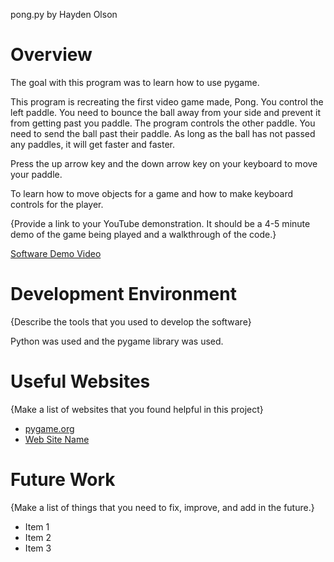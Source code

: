 pong.py by Hayden Olson

# Overview

The goal with this program was to learn how to use pygame.

This program is recreating the first video game made, Pong. You control the left paddle.
You need to bounce the ball away from your side and prevent it from getting past you paddle.
The program controls the other paddle. You need to send the ball past their paddle.
As long as the ball has not passed any paddles, it will get faster and faster.

Press the up arrow key and the down arrow key on your keyboard to move your paddle.

To learn how to move objects for a game and how to make keyboard controls for the player.

{Provide a link to your YouTube demonstration.  It should be a 4-5 minute demo of the game being played and a walkthrough of the code.}

[Software Demo Video](http://youtube.link.goes.here)

# Development Environment

{Describe the tools that you used to develop the software}

Python was used and the pygame library was used.

# Useful Websites

{Make a list of websites that you found helpful in this project}
* [pygame.org](https://www.pygame.org/docs/)
* [Web Site Name](http://url.link.goes.here)

# Future Work

{Make a list of things that you need to fix, improve, and add in the future.}
* Item 1
* Item 2
* Item 3